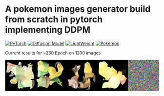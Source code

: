 # A pokemon images generator build from scratch in pytorch implementing DDPM

[![PyTorch](https://img.shields.io/badge/PyTorch-2.x-EE4C2C?logo=pytorch&logoColor=white&style=flat-square)](https://pytorch.org)
[![Diffusion Model](https://img.shields.io/badge/Diffusion-Model-9966CC?logo=ai&logoColor=white&style=flat-square)](https://arxiv.org/abs/2006.11239)
[![LightWeight](https://img.shields.io/badge/Size-41Ko-brightgreen?logo=feather&style=flat-square)](https://github.com)
[![Pokémon](https://img.shields.io/badge/Pokémon-API-FFCB05?logo=pokemon&logoColor=white&style=flat-square)](https://pokeapi.co)

Current results for ~260 Epoch on 1200 images
<p align="center" style="display: flex; justify-content: center; flex-wrap: wrap;">
  <img src="./backend/samples/generated_samples.png" width="80%" alt="Chat demo" />
  <img src="./backend/video_samples/diffusion_process.gif" width="20%" alt="Chat demo" />
</p>

